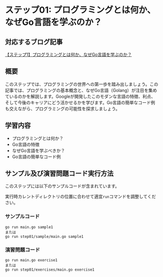 # ステップ01: プログラミングとは何か、なぜGo言語を学ぶのか？

## 対応するブログ記事
[【ステップ1】プログラミングとは何か、なぜGo言語を学ぶのか？](https://strong-engineer.com/golang/introduction-to-programming-and-go/)

## 概要
このステップでは、プログラミングの世界への第一歩を踏み出しましょう。この記事では、プログラミングの基本概念と、なぜGo言語（Golang）が注目を集めているのかを解説します。Googleが開発したこのモダンな言語の特徴、利点、そして今後のキャリアにどう活かせるかを学びます。Go言語の簡単なコード例も交えながら、プログラミングの可能性を探求しましょう。


## 学習内容
- プログラミングとは何か？
- Go言語の特徴
- なぜGo言語を学ぶべきか？
- Go言語の簡単なコード例

## サンプル及び演習問題コード実行方法
このステップには以下のサンプルコードが含まれています。

実行時カレントディレクトリの位置に合わせて適宜`run`コマンドを調整してください。
### サンプルコード
```
go run main.go sample1
または
go run step01/sample/main.go sample1
```
### 演習問題コード
```
go run main.go exercise1
または
go run step01/exercises/main.go exercise1
```